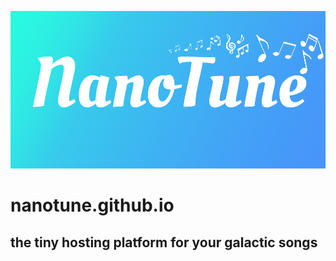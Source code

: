 ![Alt text](/static/huddle/img/NanoTune_bg.png?raw=true "NanoTune")

# nanotune.github.io

## the tiny hosting platform for your galactic songs
